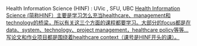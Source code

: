 Health Information Science (HINF) : UVic , SFU, UBC 
[Health Information Science (简称HINF）主要是学习怎么充当healthcare、management和technology的桥梁，所以有关这三个方面的课程都要学习。大部分的focus都是在data、system、technology、project management，healthcare policy等等… 写论文和作业项目都是围绕着healthcare context（课号是HINF开头的课）。](http://xhslink.com/dCLURn)


